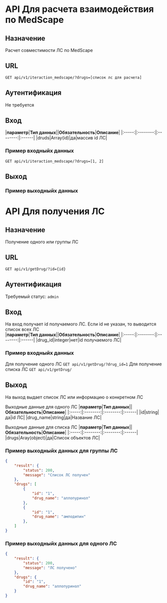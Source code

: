 # API Для расчета взаимодействия по MedScape
## Назначение
Расчет совместимости ЛС по MedScape
## URL
```GET api/v1/iteraction_medscape/?drugs=[список лс для расчета]```
## Аутентификация
Не требуется
## Вход
|**параметр**|**Тип данных**||**Обязательность**|**Описание**|
|:-----:|:--------:|:--------:|:------|
|druds|Array(id)|да|массив id ЛС|
### Пример входныйх данных
```GET api/v1/iteraction_medscape/?drugs=[1, 2]```

## Выход

### Пример выходныйх данных

# API Для получения ЛС
## Назначение
Получение одного или группы ЛС
## URL
```GET api/v1/getDrug/?id={id}```
## Аутентификация
Требуемый статус: ```admin```

## Вход
На вход получает id получаемого ЛС. Если id не указан, то выводится список всех ЛС<br/>
|**параметр**|**Тип данных**||**Обязательность**|**Описание**|
|:-----:|:--------:|:--------:|:------|
|drug_id|integer|нет|id получаемого ЛС|
### Пример входныйх данных
Для получение одного ЛС ```GET api/v1/getDrug/?drug_id=1```
Для получение списка ЛС ```GET api/v1/getDrug/```

## Выход
На выход выдает список ЛС или информацию о конкретном ЛС

Выходные данные для одного ЛС
|**параметр**|**Тип данных**||**Обязательность**|**Описание**|
|:-----:|:--------:|:--------:|:------|
|id|string|да|id ЛС|
|drug_name|string|да|Название ЛС|

Выходные данные для списка ЛС
|**параметр**|**Тип данных**||**Обязательность**|**Описание**|
|:-----:|:--------:|:--------:|:------|
|drugs|Aray(object)|да|Список объектов ЛС|

### Пример выходныйх данных для группы ЛС
```json
{
    "result": {
        "status": 200, 
        "message": "Список ЛС получен"
    },
    "drugs": [
        {
            "id": "1",
            "drug_name": "аллопуринол"
        },
        {
            "id": "1",
            "drug_name": "амлодипин"
        },
    ]
}
```

### Пример выходныйх данных для одного ЛС
```json
{
    "result": {
        "status": 200, 
        "message": "ЛС получено"
    },
    "drugs": {
        "id": "1",
        "drug_name": "аллопуринол"
    }
}
```
